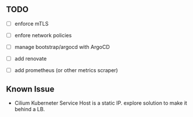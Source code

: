 
## TODO

- [ ] enforce mTLS
- [ ] enfore network policies
- [ ] manage bootstrap/argocd with ArgoCD
- [ ] add renovate
- [ ] add prometheus (or other metrics scraper)


## Known Issue

- Cilium Kuberneter Service Host is a static IP. explore solution to make it behind a LB.
